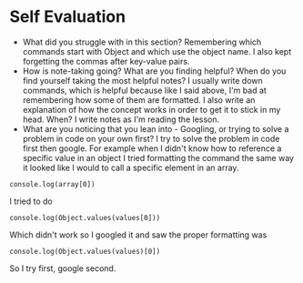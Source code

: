 # Self Evaluation

- What did you struggle with in this section?
Remembering which commands start with Object and which use the object name. I also kept forgetting the commas after key-value pairs.
- How is note-taking going? What are you finding helpful? When do you find yourself taking the most helpful notes?
I usually write down commands, which is helpful because like I said above, I'm bad at remembering how some of them are formatted. I also write an explanation of how the concept works in order to get it to stick in my head. When? I write notes as I'm reading the lesson.
- What are you noticing that you lean into - Googling, or trying to solve a problem in code on your own first?
I try to solve the problem in code first then google. For example when I didn't know how to reference a specific value in an object I tried formatting the command the same way it looked like I would to call a specific element in an array.
```
console.log(array[0])
```
I tried to do
```
console.log(Object.values(values[0]))
```
Which didn't work so I googled it and saw the proper formatting was
```
console.log(Object.values(values)[0])
```
So I try first, google second.
